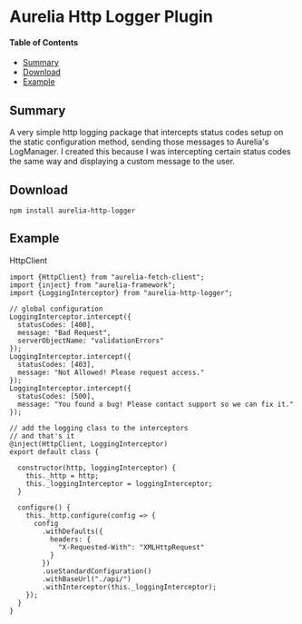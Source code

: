 # Aurelia Http Logger Plugin

#### Table of Contents
* [Summary](#summary)
* [Download](#download)
* [Example](#example)

## Summary
A very simple http logging package that intercepts status codes setup on the static configuration method, sending those messages to Aurelia's LogManager. I created this because I was intercepting certain status codes the same way and displaying a custom message to the user.

## Download
`npm install aurelia-http-logger`

## Example
 HttpClient
```
import {HttpClient} from "aurelia-fetch-client";
import {inject} from "aurelia-framework";
import {LoggingInterceptor} from "aurelia-http-logger";

// global configuration
LoggingInterceptor.intercept({
  statusCodes: [400],
  message: "Bad Request",
  serverObjectName: "validationErrors"
});
LoggingInterceptor.intercept({
  statusCodes: [403],
  message: "Not Allowed! Please request access."
});
LoggingInterceptor.intercept({
  statusCodes: [500],
  message: "You found a bug! Please contact support so we can fix it."
});

// add the logging class to the interceptors
// and that's it
@inject(HttpClient, LoggingInterceptor)
export default class {

  constructor(http, loggingInterceptor) {
    this._http = http;
    this._loggingInterceptor = loggingInterceptor;
  }

  configure() {
    this._http.configure(config => {
      config
        .withDefaults({
          headers: {
            "X-Requested-With": "XMLHttpRequest"
          }
        })
        .useStandardConfiguration()
        .withBaseUrl("./api/")
        .withInterceptor(this._loggingInterceptor);
    });
  }
}
```